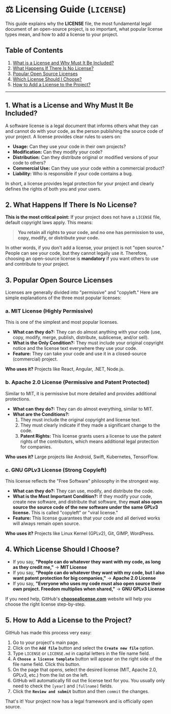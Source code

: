 # ⚖️ Licensing Guide (`LICENSE`)

This guide explains why the **LICENSE** file, the most fundamental legal document of an open-source project, is so important, what popular license types mean, and how to add a license to your project.

## Table of Contents

1.  [What is a License and Why Must It Be Included?](#1-what-is-a-license-and-why-must-it-be-included)
2.  [What Happens If There Is No License?](#2-what-happens-if-there-is-no-license)
3.  [Popular Open Source Licenses](#3-popular-open-source-licenses)
4.  [Which License Should I Choose?](#4-which-license-should-i-choose)
5.  [How to Add a License to the Project?](#5-how-to-add-a-license-to-the-project)

-----

## 1\. What is a License and Why Must It Be Included?

A software license is a legal document that informs others what they can and cannot do with your code, as the person publishing the source code of your project. A license provides clear rules to users on:

  - **Usage:** Can they use your code in their own projects?
  - **Modification:** Can they modify your code?
  - **Distribution:** Can they distribute original or modified versions of your code to others?
  - **Commercial Use:** Can they use your code within a commercial product?
  - **Liability:** Who is responsible if your code contains a bug.

In short, a license provides legal protection for your project and clearly defines the rights of both you and your users.

## 2\. What Happens If There Is No License?

**This is the most critical point:** If your project does not have a `LICENSE` file, default copyright laws apply. This means:

> **You retain all rights to your code, and no one has permission to use, copy, modify, or distribute your code.**

In other words, if you don't add a license, your project is not "open source." People can see your code, but they cannot legally use it. Therefore, choosing an open-source license is **mandatory** if you want others to use and contribute to your project.

## 3\. Popular Open Source Licenses

Licenses are generally divided into "permissive" and "copyleft." Here are simple explanations of the three most popular licenses:

### a. MIT License (Highly Permissive)

This is one of the simplest and most popular licenses.

  - **What can they do?:** They can do almost anything with your code (use, copy, modify, merge, publish, distribute, sublicense, and/or sell).
  - **What is the Only Condition?:** They must include your original copyright notice and the license text everywhere they use your code.
  - **Feature:** They can take your code and use it in a closed-source (commercial) project.

**Who uses it?** Projects like React, Angular, .NET, Node.js.

### b. Apache 2.0 License (Permissive and Patent Protected)

Similar to MIT, it is permissive but more detailed and provides additional protections.

  - **What can they do?:** They can do almost everything, similar to MIT.
  - **What are the Conditions?:**
    1.  They must include the original copyright and license text.
    2.  They must clearly indicate if they made a significant change to the code.
    3.  **Patent Rights:** This license grants users a license to use the patent rights of the contributors, which means additional legal protection for companies.

**Who uses it?** Large projects like Android, Swift, Kubernetes, TensorFlow.

### c. GNU GPLv3 License (Strong Copyleft)

This license reflects the "Free Software" philosophy in the strongest way.

  - **What can they do?:** They can use, modify, and distribute the code.
  - **What is the Most Important Condition?:** If they modify your code, create new software, and distribute that software, they **must also open source the source code of the new software under the same GPLv3 license.** This is called "copyleft" or "viral license."
  - **Feature:** This license guarantees that your code and all derived works will always remain open source.

**Who uses it?** Projects like Linux Kernel (GPLv2), Git, GIMP, WordPress.

## 4\. Which License Should I Choose?

  - If you say, **"People can do whatever they want with my code, as long as they credit me,"** → **MIT License**
  - If you say, **"People can do whatever they want with my code, but I also want patent protection for big companies,"** → **Apache 2.0 License**
  - If you say, **"Everyone who uses my code must also open source their own project. Freedom multiplies when shared,"** → **GNU GPLv3 License**

If you need help, GitHub's **[choosealicense.com](https://choosealicense.com/)** website will help you choose the right license step-by-step.

## 5\. How to Add a License to the Project?

GitHub has made this process very easy:

1.  Go to your project's main page.
2.  Click on the **`Add file`** button and select the **`Create new file`** option.
3.  Type `LICENSE` or `LICENSE.md` in capital letters in the file name field.
4.  A **`Choose a license template`** button will appear on the right side of the file name field. Click this button.
5.  On the page that opens, select the desired license (MIT, Apache 2.0, GPLv3, etc.) from the list on the left.
6.  GitHub will automatically fill out the license text for you. You usually only need to check the `[year]` and `[fullname]` fields.
7.  Click the **`Review and submit`** button and then `commit` the changes.

That's it! Your project now has a legal framework and is officially open source.